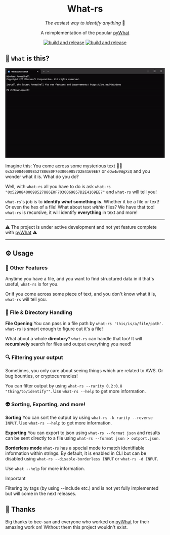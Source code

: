 <!--suppress HtmlDeprecatedAttribute -->
<div align="center" style="text-align: center;">

# What-rs

_The easiest way to identify anything_ 🔎

A reimplementation of the popular [pyWhat](https://github.com/bee-san/pyWhat/)

[![build and release](https://github.com/jannikgohr/What-rs/actions/workflows/multi-platform-release.yml/badge.svg)](https://github.com/jannikgohr/What-rs/releases)
[![build and release](https://github.com/jannikgohr/What-rs/actions/workflows/test.yml/badge.svg)](https://github.com/jannikgohr/What-rs/actions/workflows/test.yml)

</div>


## 🤔 `What` is this?

![Demo GIF](img/demo.gif)

Imagine this: You come across some mysterious text 🧙‍♂️ `0x52908400098527886E0F7030069857D2E4169EE7` or `dQw4w9WgXcQ` and you wonder what it is. What do you do?

Well, with `what-rs` all you have to do is ask `what-rs "0x52908400098527886E0F7030069857D2E4169EE7"` and `what-rs` will tell you!

`what-rs`'s job is to **identify _what_ something is.** Whether it be a file or text! Or even the hex of a file! What about text _within_ files? We have that too! `what-rs` is recursive, it will identify **everything** in text and more!

---

⚠️ The project is under active development and not yet feature complete with [pyWhat](https://github.com/bee-san/pyWhat/) ⚠️

---

## ⚙ Usage

### 🌌 Other Features

Anytime you have a file, and you want to find structured data in it that's useful, `what-rs` is for you.

Or if you come across some piece of text, and you don't know what it is, `what-rs` will tell you.

### 📁 File & Directory Handling

**File Opening** You can pass in a file path by `what-rs 'this/is/a/file/path'`. `what-rs` is smart enough to figure out it's a file!

What about a whole **directory**? `what-rs` can handle that too! It will **recursively** search for files and output everything you need!

### 🔍 Filtering your output

Sometimes, you only care about seeing things which are related to AWS. Or bug bounties, or cryptocurrencies!

You can filter output by using `what-rs --rarity 0.2:0.8 "thing/to/identify""`. Use `what-rs --help` to get more information.

### 👽 Sorting, Exporting, and more!

**Sorting** You can sort the output by using `what-rs -k rarity --reverse INPUT`.
Use `what-rs --help` to get more information.

**Exporting** You can export to json using `what-rs --format json` and results can be sent directly to a file using `what-rs --format json > outport.json`.

**Borderless mode** `What-rs` has a special mode to match identifiable information within strings.
By default, it is enabled in CLI but can be disabled using `what-rs --disable-borderless INPUT` or `what-rs -d INPUT`.

Use `what --help` for more information.


> [!IMPORTANT]
> Filtering by tags (by using --include etc.) and is not yet fully implemented but will come in the next releases.


## 🙏 Thanks

Big thanks to bee-san and everyone who worked on [pyWhat](https://github.com/bee-san/pyWhat/) for their amazing work on!
Without them this project wouldn't exist. 